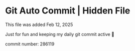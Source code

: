 # Git Auto Commit | Hidden File

This file was added Feb 12, 2025

Just for fun and keeping my daily git commit active 🤪

commit number: 286119

